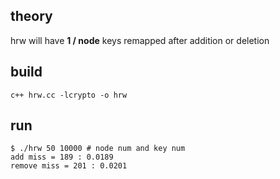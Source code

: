 ## theory
hrw will have **1 / node** keys remapped after addition or deletion

## build
```
c++ hrw.cc -lcrypto -o hrw
```
## run
```
$ ./hrw 50 10000 # node num and key num
add miss = 189 : 0.0189
remove miss = 201 : 0.0201
```
